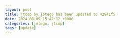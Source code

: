 ```yaml
---
layout: post
title: jtcop by jotego has been updated to 42941f5
date: 2024-08-09 15:42:12 +0000
categories: [jotego, jtcop]
tags: [update]
---
```


